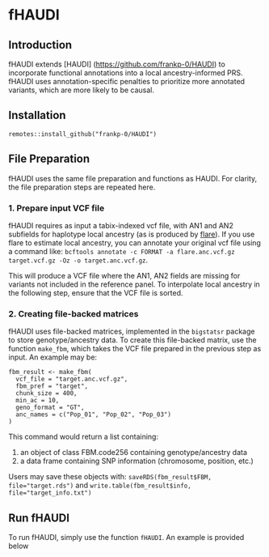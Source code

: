 # fHAUDI

## Introduction
fHAUDI extends [HAUDI] (https://github.com/frankp-0/HAUDI) to incorporate functional annotations into a local ancestry-informed PRS. fHAUDI uses annotation-specific penalties to prioritize more annotated variants, which are more likely to be causal.

## Installation

```{r}
remotes::install_github("frankp-0/HAUDI")
```

## File Preparation

fHAUDI uses the same file preparation and functions as HAUDI. For clarity, the file preparation steps are repeated here. 

### 1. Prepare input VCF file

fHAUDI requires as input a tabix-indexed vcf file, with AN1 and AN2 subfields
for haplotype local ancestry (as is produced by [flare](https://github.com/browning-lab/flare)).
If you use flare to estimate local ancestry, you can annotate your original vcf
file using a command like: `bcftools annotate -c FORMAT -a flare.anc.vcf.gz
target.vcf.gz -Oz -o target.anc.vcf.gz`.

This will produce a VCF file where the AN1, AN2 fields are missing for variants
not included in the reference panel. To interpolate local ancestry in
the following step, ensure that the VCF file is sorted.

### 2. Creating file-backed matrices

fHAUDI uses file-backed matrices, implemented in the `bigstatsr`
package to store genotype/ancestry data. To create this file-backed
matrix, use the function `make_fbm`, which takes the VCF file prepared
in the previous step as input. An example may be:

```{r}
fbm_result <- make_fbm(
  vcf_file = "target.anc.vcf.gz",
  fbm_pref = "target",
  chunk_size = 400,
  min_ac = 10,
  geno_format = "GT",
  anc_names = c("Pop_01", "Pop_02", "Pop_03") 
)
```

This command would return a list containing:

1) an object of class FBM.code256 containing genotype/ancestry data
2) a data frame containing SNP information (chromosome, position, etc.)

Users may save these objects with: `saveRDS(fbm_result$FBM, file="target.rds")`
and `write.table(fbm_result$info, file="target_info.txt")`


## Run fHAUDI

To run fHAUDI, simply use the function `fHAUDI`. An example is provided below
